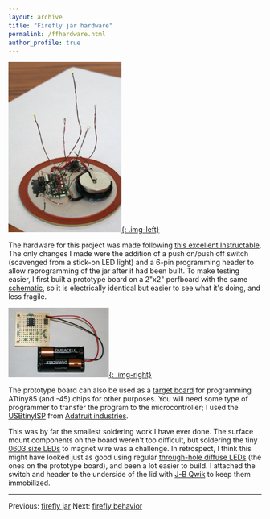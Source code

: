 ```yaml
---
layout: archive
title: "Firefly jar hardware"
permalink: /ffhardware.html
author_profile: true
---
```


[<img src="images/fireflydone.jpg" width="225" alt="finished jar electronics">{: .img-left}](images/fireflydone.jpg)

The hardware for this project was made following <a
href="http://www.instructables.com/id/Jar-of-Fireflies/">this
excellent Instructable</a>.  The only changes I made were the addition
of a push on/push off switch (scavenged from a stick-on LED light) and
  a 6-pin programming header to allow reprogramming of the jar after it had been built.  To make testing
easier, I first built a prototype board on a 2"x2" perfboard with the
same [schematic](images/schematic.png), so it is electrically identical but easier to see what
it's doing, and less fragile.

[<img src="images/protoboard.jpg" width="200" alt="Prototype board">{: .img-right}](images/protoboard.jpg)

The prototype board can also be used as a <a
href="http://www.evilmadscientist.com/article.php/avrtargetboards">target
board</a> for programming ATtiny85 (and -45) chips for other purposes.
You will need some type of programmer to transfer the program to the
microcontroller; I used the [USBtinyISP](https://learn.adafruit.com/usbtinyisp)
from <a href="http://www.adafruit.com/">Adafruit industries</a>.

This was by far the smallest soldering work I have ever done.  The
surface mount components on the board weren't too difficult, but
soldering the tiny <a href="http://search.digikey.com/scripts/DkSearch/dksus.dll?Detail&name=160-1446-1-ND">0603
size LEDs</a> to magnet wire was a challenge.  In retrospect, I
think this might have looked just as good using regular <a
href="http://search.digikey.com/scripts/DkSearch/dksus.dll?keywords=754-1242-ND">through-hole
diffuse LEDs</a> (the ones on the prototype board), and been a lot
easier to build.  I attached the switch and header to the underside
of the lid with <a
href="http://www.jbweld.net/products/jbkwik.php">J-B Qwik</a> to
keep them immobilized.

---

Previous: [firefly jar](firefly.html)
Next: [firefly behavior](ffbehavior.html)
